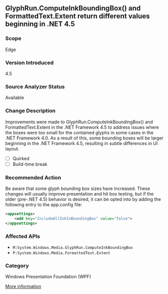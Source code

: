 ## GlyphRun.ComputeInkBoundingBox() and FormattedText.Extent return different values beginning in .NET 4.5

### Scope
Edge

### Version Introduced
4.5

### Source Analyzer Status
Available

### Change Description
Improvements were made to GlyphRun.ComputeInkBoundingBox() and FormattedText.Extent in the .NET Framework 4.5 to address issues where the boxes were too small for the contained glyphs in some cases in the .NET Framework 4.0. As a result of this, some bounding boxes will be larger beginning in the .NET Framework 4.5, resulting in subtle differences in UI layout.

- [ ] Quirked
- [ ] Build-time break

### Recommended Action
Be aware that some glyph bounding box sizes have increased. These changes will usually improve presentation and hit box testing, but if the older (pre-.NET 4.5) behavior is desired, it can be opted into by adding the following entry to the app.config file: 

```xml
<appsettings>
	<add key="IncludeAllInkInBoundingBox" value="false">
</appsettings>
```

### Affected APIs
* `M:System.Windows.Media.GlyphRun.ComputeInkBoundingBox`
* `P:System.Windows.Media.FormattedText.Extent`

### Category
Windows Presentation Foundation (WPF)

[More information](http://support.microsoft.com/en-us/kb/3009678)

<!-- breaking change id: 114 -->

